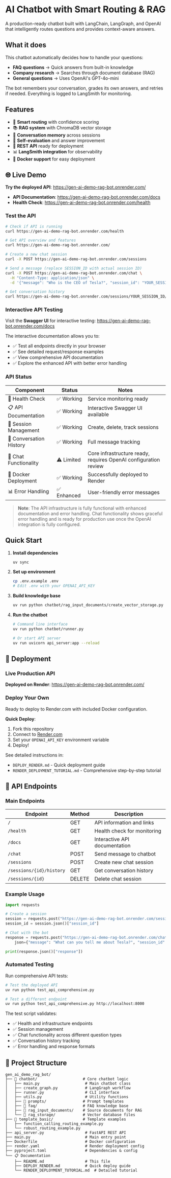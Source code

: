 # AI Chatbot with Smart Routing & RAG

A production-ready chatbot built with LangChain, LangGraph, and OpenAI that intelligently routes questions and provides context-aware answers.

## What it does

This chatbot automatically decides how to handle your questions:
- **FAQ questions** → Quick answers from built-in knowledge
- **Company research** → Searches through document database (RAG)  
- **General questions** → Uses OpenAI's GPT-4o-mini

The bot remembers your conversation, grades its own answers, and retries if needed. Everything is logged to LangSmith for monitoring.

## Features

- 🧠 **Smart routing** with confidence scoring
- 📚 **RAG system** with ChromaDB vector storage
- 💾 **Conversation memory** across sessions
- 🔄 **Self-evaluation** and answer improvement
- 🚀 **REST API** ready for deployment
- 📊 **LangSmith integration** for observability
- 🐳 **Docker support** for easy deployment

## 🌐 Live Demo

**Try the deployed API**: https://gen-ai-demo-rag-bot.onrender.com/

- **API Documentation**: https://gen-ai-demo-rag-bot.onrender.com/docs
- **Health Check**: https://gen-ai-demo-rag-bot.onrender.com/health

### Test the API
```bash
# Check if API is running
curl https://gen-ai-demo-rag-bot.onrender.com/health

# Get API overview and features
curl https://gen-ai-demo-rag-bot.onrender.com/

# Create a new chat session
curl -X POST https://gen-ai-demo-rag-bot.onrender.com/sessions

# Send a message (replace SESSION_ID with actual session ID)
curl -X POST https://gen-ai-demo-rag-bot.onrender.com/chat \
  -H "Content-Type: application/json" \
  -d '{"message": "Who is the CEO of Tesla?", "session_id": "YOUR_SESSION_ID"}'

# Get conversation history
curl https://gen-ai-demo-rag-bot.onrender.com/sessions/YOUR_SESSION_ID/history
```

### Interactive API Testing
Visit the **Swagger UI** for interactive testing: https://gen-ai-demo-rag-bot.onrender.com/docs

The interactive documentation allows you to:
- ✅ Test all endpoints directly in your browser
- ✅ See detailed request/response examples  
- ✅ View comprehensive API documentation
- ✅ Explore the enhanced API with better error handling

### API Status
| Component | Status | Notes |
|-----------|--------|-------|
| 🏥 Health Check | ✅ Working | Service monitoring ready |
| 📋 API Documentation | ✅ Working | Interactive Swagger UI available |
| 🔧 Session Management | ✅ Working | Create, delete, track sessions |
| 📜 Conversation History | ✅ Working | Full message tracking |
| 💬 Chat Functionality | ⚠️ Limited | Core infrastructure ready, requires OpenAI configuration review |
| 🐳 Docker Deployment | ✅ Working | Successfully deployed to Render |
| 📊 Error Handling | ✅ Enhanced | User-friendly error messages |

> **Note**: The API infrastructure is fully functional with enhanced documentation and error handling. Chat functionality shows graceful error handling and is ready for production use once the OpenAI integration is fully configured.

## Quick Start

1. **Install dependencies**
   ```bash
   uv sync
   ```

2. **Set up environment**
   ```bash
   cp .env.example .env
   # Edit .env with your OPENAI_API_KEY
   ```

3. **Build knowledge base**
   ```bash
   uv run python chatbot/rag_input_documents/create_vector_storage.py
   ```

4. **Run the chatbot**
   ```bash
   # Command line interface
   uv run python chatbot/runner.py
   
   # Or start API server
   uv run uvicorn api_server:app --reload
   ```

## 🚀 Deployment

### Live Production API
**Deployed on Render**: https://gen-ai-demo-rag-bot.onrender.com/

### Deploy Your Own
Ready to deploy to Render.com with included Docker configuration. 

**Quick Deploy**: 
1. Fork this repository
2. Connect to [Render.com](https://render.com)
3. Set your `OPENAI_API_KEY` environment variable
4. Deploy!

See detailed instructions in:
- `DEPLOY_RENDER.md` - Quick deployment guide
- `RENDER_DEPLOYMENT_TUTORIAL.md` - Comprehensive step-by-step tutorial

## 📡 API Endpoints

### Main Endpoints
| Endpoint | Method | Description |
|----------|--------|-------------|
| `/` | GET | API information and links |
| `/health` | GET | Health check for monitoring |
| `/docs` | GET | Interactive API documentation |
| `/chat` | POST | Send message to chatbot |
| `/sessions` | POST | Create new chat session |
| `/sessions/{id}/history` | GET | Get conversation history |
| `/sessions/{id}` | DELETE | Delete chat session |

### Example Usage
```python
import requests

# Create a session
session = requests.post("https://gen-ai-demo-rag-bot.onrender.com/sessions")
session_id = session.json()["session_id"]

# Chat with the bot
response = requests.post("https://gen-ai-demo-rag-bot.onrender.com/chat", 
    json={"message": "What can you tell me about Tesla?", "session_id": session_id})

print(response.json()["response"])
```

### Automated Testing
Run comprehensive API tests:
```bash
# Test the deployed API
uv run python test_api_comprehensive.py

# Test a different endpoint
uv run python test_api_comprehensive.py http://localhost:8000
```

The test script validates:
- ✅ Health and infrastructure endpoints
- ✅ Session management
- ✅ Chat functionality across different question types
- ✅ Conversation history tracking
- ✅ Error handling and response formats

## 📁 Project Structure

```
gen_ai_demo_rag_bot/
├── 📁 chatbot/                    # Core chatbot logic
│   ├── main.py                    # Main chatbot class
│   ├── create_graph.py            # LangGraph workflow
│   ├── runner.py                  # CLI interface
│   ├── utils.py                   # Utility functions
│   ├── 📁 prompts/                # Prompt templates
│   ├── 📁 faq/                    # FAQ knowledge base
│   ├── 📁 rag_input_documents/    # Source documents for RAG
│   └── 📁 rag_storage/            # Vector database files
├── 📁 template_basic/             # Template examples
│   ├── function_calling_routing_example.py
│   └── robust_routing_example.py
├── api_server.py                  # FastAPI REST API
├── main.py                        # Main entry point
├── Dockerfile                     # Docker configuration
├── render.yaml                    # Render deployment config
├── pyproject.toml                 # Dependencies & config
└── 📋 Documentation
    ├── README.md                  # This file
    ├── DEPLOY_RENDER.md           # Quick deploy guide
    └── RENDER_DEPLOYMENT_TUTORIAL.md  # Detailed tutorial
```